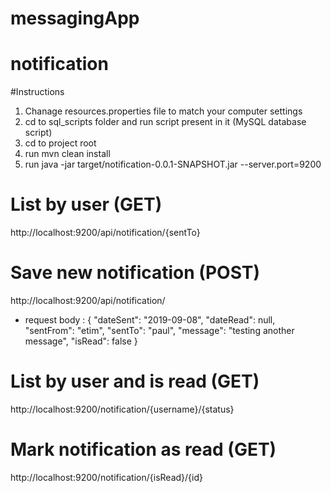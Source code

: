 # messagingApp
# notification

#Instructions
1. Chanage resources.properties file to match your computer settings
2. cd to sql_scripts folder and run script present in it (MySQL database script)
3. cd to project root
4. run mvn clean install
3. run java -jar target/notification-0.0.1-SNAPSHOT.jar --server.port=9200

# List by user (GET)
http://localhost:9200/api/notification/{sentTo}

# Save new notification (POST)
http://localhost:9200/api/notification/
- request body : 
{
        "dateSent": "2019-09-08",
        "dateRead": null,
        "sentFrom": "etim",
        "sentTo": "paul",
        "message": "testing another message",
        "isRead": false
}

# List by user and is read  (GET)
http://localhost:9200/notification/{username}/{status}

# Mark notification as read (GET)
http://localhost:9200/notification/{isRead}/{id}

